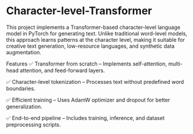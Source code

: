# Character-level-Transformer
This project implements a Transformer-based character-level language model in PyTorch for generating text. Unlike traditional word-level models, this approach learns patterns at the character level, making it suitable for creative text generation, low-resource languages, and synthetic data augmentation.


 Features
✅ Transformer from scratch – Implements self-attention, multi-head attention, and feed-forward layers.

✅ Character-level tokenization – Processes text without predefined word boundaries.

✅ Efficient training – Uses AdamW optimizer and dropout for better generalization.

✅ End-to-end pipeline – Includes training, inference, and dataset preprocessing scripts.



